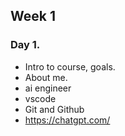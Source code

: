 ## Week 1

### Day 1.

- Intro to course, goals.
- About me.
- ai engineer
- vscode
- Git and Github
- https://chatgpt.com/